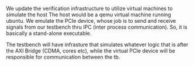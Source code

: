 We update the verification infrastructure to utilize virtual machines to simulate the host
The host would be a qemu virtual machine running ubuntu. 
We emulate the PCIe device, whose job is to send and receive signals from our testbench thru IPC (inter process communication).
So, it is basically a stand-alone executable.

The testbench will have infrasture that simulates whatever logic that is after the AXI Bridge (CDMA, cores etc), while the
virtual PCIe device will be responsible for communication between the tb.
